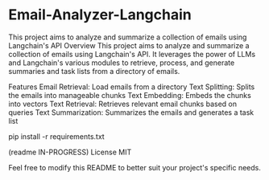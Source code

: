 # Email-Analyzer-Langchain
This project aims to analyze and summarize a collection of emails using Langchain's API
Overview
This project aims to analyze and summarize a collection of emails using Langchain's API. It leverages the power of LLMs and Langchain's various modules to retrieve, process, and generate summaries and task lists from a directory of emails.

Features
Email Retrieval: Load emails from a directory
Text Splitting: Splits the emails into manageable chunks
Text Embedding: Embeds the chunks into vectors
Text Retrieval: Retrieves relevant email chunks based on queries
Text Summarization: Summarizes the emails and generates a task list

pip install -r requirements.txt


(readme IN-PROGRESS)
License
MIT

Feel free to modify this README to better suit your project's specific needs.




